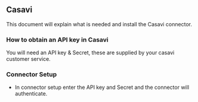 
## Casavi ##

This document will explain what is needed and install the Casavi connector.

### How to obtain an API key in Casavi
You will need an API key & Secret, these are supplied by your casavi customer service.

### Connector Setup ###
 * In connector setup enter the API key and Secret and the connector will authenticate.
